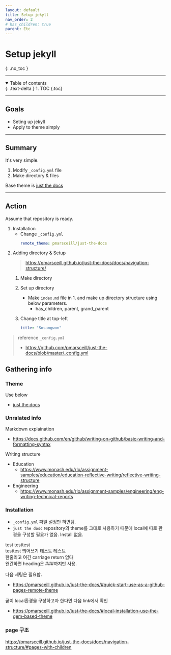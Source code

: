 ```yaml
---
layout: default
title: Setup jekyll
nav_order: 2
# has_children: true
parent: Etc
---
```


# Setup jekyll
{: .no_toc }

---

<details open markdown="block">
  <summary>
    Table of contents
  </summary>
  {: .text-delta }
1. TOC
{:toc}
</details>

---

## Goals
* Seting up jekyll
* Apply to theme simply

---

## Summary
It's very simple. 
1. Modify `_config.yml` file
2. Make directory & files

Base theme is [just the docs](https://pmarsceill.github.io/just-the-docs/)

---

## Action

Assume that repository is ready.

1. Installation 
    - Change `_config.yml`
        ```yml
        remote_theme: pmarsceill/just-the-docs
        ```
2. Adding directory & Setup
    > https://pmarsceill.github.io/just-the-docs/docs/navigation-structure/
    1. Make directory 
    2. Set up directory 
        - Make `index.md` file in 1. and make up directory structure using below parameters.
            - has_children, parent, grand_parent

    3. Change title at top-left
        ```yml
        title: "Sosangwon"
        ```

> reference `_config.yml` 
>  - https://github.com/pmarsceill/just-the-docs/blob/master/_config.yml

## Gathering info 

### Theme

Use below
- [just the docs](https://pmarsceill.github.io/just-the-docs/)


### Unralated info
Markdown explaination
- https://docs.github.com/en/github/writing-on-github/basic-writing-and-formatting-syntax

Writing structure
- Education
  - https://www.monash.edu/rlo/assignment-samples/education/education-reflective-writing/reflective-writing-structure
- Engineering
  - https://www.monash.edu/rlo/assignment-samples/engineering/eng-writing-technical-reports



### Installation
- `_config.yml` 파일 설정만 하면됨.
- `just the dosc` repository의 theme를 그대로 사용하기 때문에 local에 따로 환경을 구성할 필요가 없음. Install 없음.  


test testtest  
testtest
띄어쓰기 테스트 테스트  
한줄띄고 여긴 carriage return 
없다  
왠간하면 heading은 ###까지만 사용.



다음 세팅은 필요함. 
- https://pmarsceill.github.io/just-the-docs/#quick-start-use-as-a-github-pages-remote-theme


굳이 local환경을 구성하고자 한다면 다음 link에서 확인
- https://pmarsceill.github.io/just-the-docs/#local-installation-use-the-gem-based-theme


### page 구조 
https://pmarsceill.github.io/just-the-docs/docs/navigation-structure/#pages-with-children







